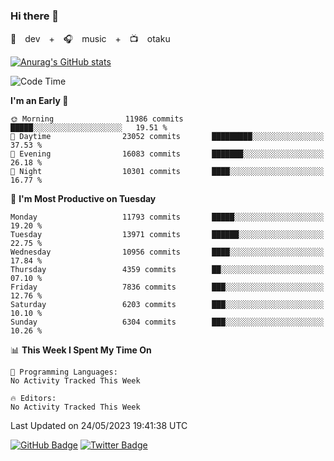 ### Hi there 👋

🚀　dev　+　🎧　music　+　📺　otaku


[![Anurag's GitHub stats](https://github-readme-stats.vercel.app/api?username=koheitasaka&count_private=true&show_icons=true&theme=monokai)](https://github.com/koheitasaka/github-readme-stats)

<!--START_SECTION:waka-->
![Code Time](http://img.shields.io/badge/Code%20Time-1%2C161%20hrs%2023%20mins-blue)

**I'm an Early 🐤** 

```text
🌞 Morning                11986 commits       █████░░░░░░░░░░░░░░░░░░░░   19.51 % 
🌆 Daytime                23052 commits       █████████░░░░░░░░░░░░░░░░   37.53 % 
🌃 Evening                16083 commits       ███████░░░░░░░░░░░░░░░░░░   26.18 % 
🌙 Night                  10301 commits       ████░░░░░░░░░░░░░░░░░░░░░   16.77 % 
```
📅 **I'm Most Productive on Tuesday** 

```text
Monday                   11793 commits       █████░░░░░░░░░░░░░░░░░░░░   19.20 % 
Tuesday                  13971 commits       ██████░░░░░░░░░░░░░░░░░░░   22.75 % 
Wednesday                10956 commits       ████░░░░░░░░░░░░░░░░░░░░░   17.84 % 
Thursday                 4359 commits        ██░░░░░░░░░░░░░░░░░░░░░░░   07.10 % 
Friday                   7836 commits        ███░░░░░░░░░░░░░░░░░░░░░░   12.76 % 
Saturday                 6203 commits        ███░░░░░░░░░░░░░░░░░░░░░░   10.10 % 
Sunday                   6304 commits        ███░░░░░░░░░░░░░░░░░░░░░░   10.26 % 
```


📊 **This Week I Spent My Time On** 

```text
💬 Programming Languages: 
No Activity Tracked This Week

🔥 Editors: 
No Activity Tracked This Week
```


 Last Updated on 24/05/2023 19:41:38 UTC
<!--END_SECTION:waka-->

[![GitHub Badge](https://img.shields.io/badge/GitHub-100000?style=for-the-badge&logo=github&logoColor=white)](https://github.com/koheitasaka)
[![Twitter Badge](https://img.shields.io/badge/Twitter-1DA1F2?style=for-the-badge&logo=twitter&logoColor=white)](https://twitter.com/sleep_asleep_)
